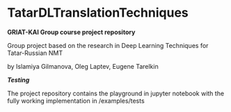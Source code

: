 # TatarDLTranslationTechniques
**GRIAT-KAI Group course project repository**

Group project based on the research in Deep Learning Techniques for Tatar-Russian NMT

by Islamiya Gilmanova, Oleg Laptev, Eugene Tarelkin

***Testing***





The project repository contains the playground in jupyter notebook with the fully working implementation in /examples/tests
